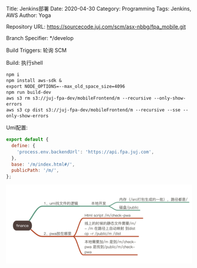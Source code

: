 Title: Jenkins部署
Date: 2020-04-30
Category: Programming
Tags: Jenkins, AWS
Author: Yoga

Repository URL: https://sourcecode.juj.com/scm/asx-nbbg/fpa_mobile.git

Branch Specifier: */develop

Build Triggers: 轮询 SCM

Build: 执行shell
```
npm i
npm install aws-sdk &
export NODE_OPTIONS=--max_old_space_size=4096
npm run build-dev
aws s3 rm s3://juj-fpa-dev/mobileFrontend/m --recursive --only-show-errors
aws s3 cp dist s3://juj-fpa-dev/mobileFrontend/m --recursive --sse --only-show-errors
```

Umi配置:

```javascript
export default {
  define: {
    'process.env.backendUrl': 'https://api.fpa.juj.com',
  },
  base: '/m/index.html#/',
  publicPath: '/m/',
};
```
![UMI](img/umi1.png)